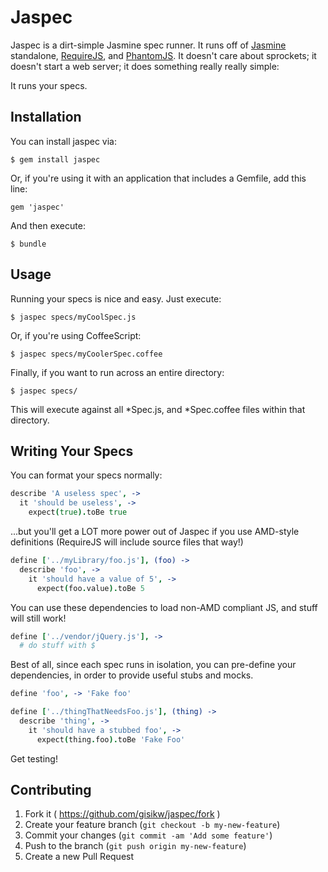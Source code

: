 # Jaspec

Jaspec is a dirt-simple Jasmine spec runner. It runs off of [Jasmine](http://jasmine.github.io/) standalone, [RequireJS](http://requirejs.org/), and [PhantomJS](http://phantomjs.org/). It doesn't care about sprockets; it doesn't start a web server; it does something really really simple:

It runs your specs.

## Installation

You can install jaspec via:

    $ gem install jaspec

Or, if you're using it with an application that includes a Gemfile, add this line:

    gem 'jaspec'

And then execute:

    $ bundle

## Usage

Running your specs is nice and easy. Just execute:

    $ jaspec specs/myCoolSpec.js

Or, if you're using CoffeeScript:

    $ jaspec specs/myCoolerSpec.coffee

Finally, if you want to run across an entire directory:

    $ jaspec specs/

This will execute against all \*Spec.js, and \*Spec.coffee files within that directory.

## Writing Your Specs

You can format your specs normally:

```coffeescript
describe 'A useless spec', ->
  it 'should be useless', ->
    expect(true).toBe true
```

...but you'll get a LOT more power out of Jaspec if you use AMD-style definitions (RequireJS will include source files that way!)

```coffeescript
define ['../myLibrary/foo.js'], (foo) ->
  describe 'foo', ->
    it 'should have a value of 5', ->
      expect(foo.value).toBe 5
```

You can use these dependencies to load non-AMD compliant JS, and stuff will still work!

```coffeescript
define ['../vendor/jQuery.js'], ->
  # do stuff with $
```

Best of all, since each spec runs in isolation, you can pre-define your dependencies, in order to provide useful stubs and mocks.

```coffeescript
define 'foo', -> 'Fake foo'

define ['../thingThatNeedsFoo.js'], (thing) ->
  describe 'thing', ->
    it 'should have a stubbed foo', ->
      expect(thing.foo).toBe 'Fake Foo'
```

Get testing!

## Contributing

1. Fork it ( https://github.com/gisikw/jaspec/fork )
2. Create your feature branch (`git checkout -b my-new-feature`)
3. Commit your changes (`git commit -am 'Add some feature'`)
4. Push to the branch (`git push origin my-new-feature`)
5. Create a new Pull Request
